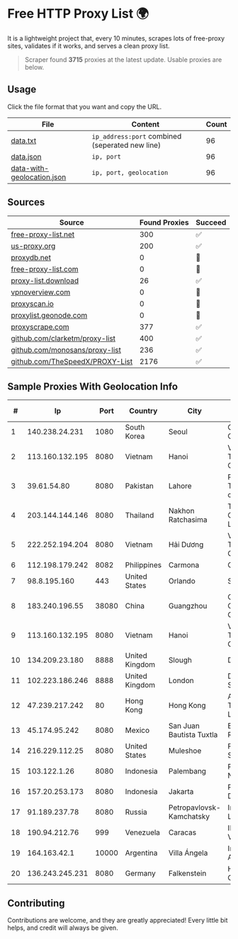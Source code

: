 
# Free HTTP Proxy List 🌍

It is a lightweight project that, every 10 minutes, scrapes lots of free-proxy sites, validates if it works, and serves a clean proxy list.


> Scraper found **3715** proxies at the latest update. Usable proxies are below.

## Usage

Click the file format that you want and copy the URL.


|File|Content|Count|
|----|-------|-----|
|[data.txt](https://raw.githubusercontent.com/themiralay/Proxy-List-World/master/data.txt)|`ip_address:port` combined (seperated new line)|96|
|[data.json](https://raw.githubusercontent.com/themiralay/Proxy-List-World/master/data.json)|`ip, port`|96|
|[data-with-geolocation.json](https://raw.githubusercontent.com/themiralay/Proxy-List-World/master/data-with-geolocation.json)|`ip, port, geolocation`|96|

## Sources

|Source|Found Proxies|Succeed|
|------|-------------|-------|
|[free-proxy-list.net](https://free-proxy-list.net)|300|✅|
|[us-proxy.org](https://www.us-proxy.org)|200|✅|
|[proxydb.net](http://proxydb.net)|0|🚫|
|[free-proxy-list.com](https://free-proxy-list.com/?page=&port=&type%5B%5D=http&type%5B%5D=https&up_time=0&search=Search)|0|🚫|
|[proxy-list.download](https://www.proxy-list.download/HTTP)|26|✅|
|[vpnoverview.com](https://vpnoverview.com/privacy/anonymous-browsing/free-proxy-servers)|0|🚫|
|[proxyscan.io](https://www.proxyscan.io)|0|🚫|
|[proxylist.geonode.com](https://proxylist.geonode.com/api/proxy-list?limit=300&page=1&sort_by=lastChecked&sort_type=desc&protocols=http,https)|0|🚫|
|[proxyscrape.com](https://api.proxyscrape.com/v2/?request=displayproxies&protocol=http&timeout=10000&country=all&ssl=all&anonymity=all)|377|✅|
|[github.com/clarketm/proxy-list](https://raw.githubusercontent.com/clarketm/proxy-list/master/proxy-list-raw.txt)|400|✅|
|[github.com/monosans/proxy-list](https://raw.githubusercontent.com/monosans/proxy-list/main/proxies/http.txt)|236|✅|
|[github.com/TheSpeedX/PROXY-List](https://raw.githubusercontent.com/TheSpeedX/PROXY-List/master/http.txt)|2176|✅|


## Sample Proxies With Geolocation Info

|#|Ip|Port|Country|City|Internet Service Provider|
|-|--|----|-------|----|-------------------------|
|1|140.238.24.231|1080|South Korea|Seoul|Oracle Corporation|
|2|113.160.132.195|8080|Vietnam|Hanoi|VietNam Post and Telecom Corporation|
|3|39.61.54.80|8080|Pakistan|Lahore|Pakistan Telecommuication company limited|
|4|203.144.144.146|8080|Thailand|Nakhon Ratchasima|True Internet Corporation CO. Ltd.|
|5|222.252.194.204|8080|Vietnam|Hải Dương|VietNam Post and Telecom Corporation|
|6|112.198.179.242|8082|Philippines|Carmona|Globe Telecom|
|7|98.8.195.160|443|United States|Orlando|Spectrum|
|8|183.240.196.55|38080|China|Guangzhou|China Mobile Communications Corporation|
|9|113.160.132.195|8080|Vietnam|Hanoi|VietNam Post and Telecom Corporation|
|10|134.209.23.180|8888|United Kingdom|Slough|DigitalOcean, LLC|
|11|102.223.186.246|8888|United Kingdom|London|Dedicated Servers|
|12|47.239.217.242|80|Hong Kong|Hong Kong|Alibaba (US) Technology Co., Ltd.|
|13|45.174.95.242|8080|Mexico|San Juan Bautista Tuxtla|Enlace de Datos y Redes SA de CV|
|14|216.229.112.25|8080|United States|Muleshoe|Five Area Systems, LLC|
|15|103.122.1.26|8080|Indonesia|Palembang|PT. Java Digital Nusantara|
|16|157.20.253.173|8080|Indonesia|Jakarta|PT.Global Media Data Prima|
|17|91.189.237.78|8080|Russia|Petropavlovsk-Kamchatsky|InterkamService Ltd|
|18|190.94.212.76|999|Venezuela|Caracas|IFX Networks Venezuela C.A.|
|19|164.163.42.1|10000|Argentina|Villa Ángela|Interret Villa Angela SRL|
|20|136.243.245.231|8080|Germany|Falkenstein|Hetzner Online GmbH|



## Contributing

Contributions are welcome, and they are greatly appreciated! Every
little bit helps, and credit will always be given.

